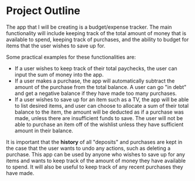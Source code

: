 # Project Outline

The app that I will be creating is a budget/expense tracker. The main functionality will include keeping track of the 
total amount of money that is available to spend, keeping track of purchases, and the ability to budget for items that 
the user wishes to save up for. 

Some practical examples for these functionalities are:
- If a user wishes to keep track of their total paychecks, the user can input the sum of money into the app.
- If a user makes a purchase, the app will automatically subtract the amount of the purchase from the total balance.
A user can go "in debt" and get a negative balance if they have made too many purchases. 
- If a user wishes to save up for an item such as a TV, the app will be able to list desired items, and user can 
choose to allocate a sum of their total balance to the item, the amount will be deducted as if a purchase was made,
unless there are insufficient funds to save. The
user will not be able to purchase an item off of the wishlist unless they have sufficient amount in their balance. 

It is important that the **history** of all "deposits" and purchases are kept in the case that the user wants to undo any 
actions, such as deleting a purchase. This app can be used by anyone who wishes to save up for any items and wants to 
keep track of the amount of money they have available to spend. It will also be useful to keep track of any recent 
purchases they have made. 
